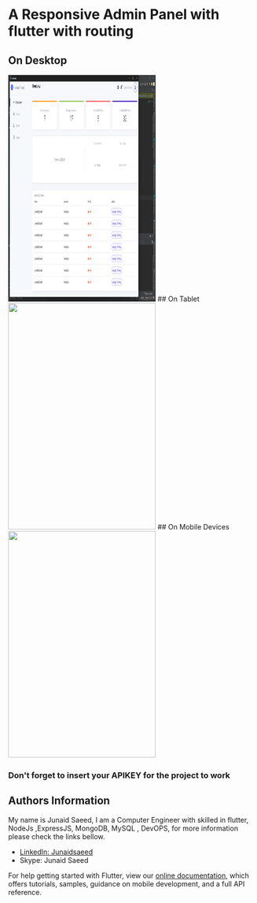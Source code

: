 # A Responsive Admin Panel with flutter with routing

## On Desktop
<img src="assets/img.png" width=300 height=460>
## On Tablet
<img src="assets/img1.png" width=300 height=460>
## On Mobile Devices
<img src="assets/img2.png" width=300 height=460>

### Don't forget to insert your APIKEY for the project to work


## Authors Information
My name is Junaid Saeed, I am a Computer Engineer with skilled in flutter, NodeJs ,ExpressJS, MongoDB, MySQL , DevOPS, for more information please check the links bellow.

- [LinkedIn: Junaidsaeed](www.linkedin.com/in/junaid-saeed-7479951a4/)
- Skype: Junaid Saeed

For help getting started with Flutter, view our
[online documentation](https://flutter.io/docs), which offers tutorials,
samples, guidance on mobile development, and a full API reference.